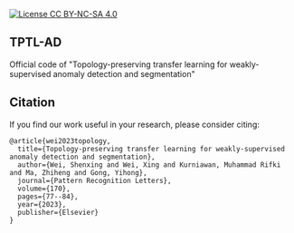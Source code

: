 [![License CC BY-NC-SA 4.0](https://img.shields.io/badge/license-CC4.0-blue.svg)](https://creativecommons.org/licenses/by-nc-sa/4.0/legalcode)
## TPTL-AD
Official code of "Topology-preserving transfer learning for weakly-supervised anomaly detection and segmentation"

## Citation
If you find our work useful in your research, please consider citing:

``` shell script
@article{wei2023topology,
  title={Topology-preserving transfer learning for weakly-supervised anomaly detection and segmentation},
  author={Wei, Shenxing and Wei, Xing and Kurniawan, Muhammad Rifki and Ma, Zhiheng and Gong, Yihong},
  journal={Pattern Recognition Letters},
  volume={170},
  pages={77--84},
  year={2023},
  publisher={Elsevier}
}
```
